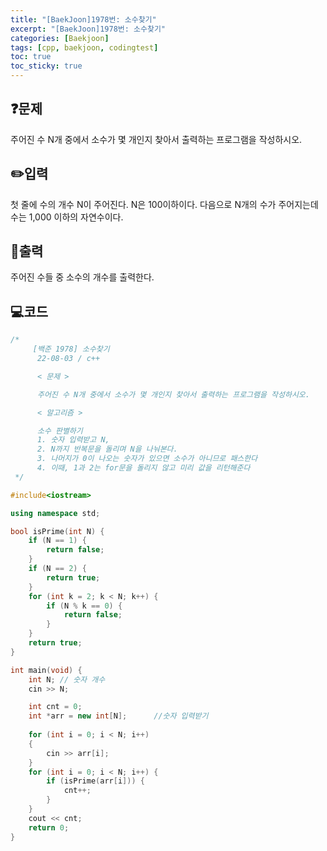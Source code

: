 ```yaml
---
title: "[BaekJoon]1978번: 소수찾기"
excerpt: "[BaekJoon]1978번: 소수찾기"
categories: [Baekjoon]
tags: [cpp, baekjoon, codingtest]
toc: true
toc_sticky: true
---
```


## ❓문제

주어진 수 N개 중에서 소수가 몇 개인지 찾아서 출력하는 프로그램을 작성하시오.

## ✏️입력

첫 줄에 수의 개수 N이 주어진다. N은 100이하이다. 다음으로 N개의 수가 주어지는데 수는 1,000 이하의 자연수이다.

## 📜출력

주어진 수들 중 소수의 개수를 출력한다.

## 💻코드  

```cpp
/*
	 [백준 1978] 소수찾기 
	  22-08-03 / c++

	  < 문제 >

	  주어진 수 N개 중에서 소수가 몇 개인지 찾아서 출력하는 프로그램을 작성하시오.

	  < 알고리즘 >

	  소수 판별하기
	  1. 숫자 입력받고 N,
	  2. N까지 반복문을 돌리며 N을 나눠본다.
	  3. 나머지가 0이 나오는 숫자가 있으면 소수가 아니므로 패스한다
	  4. 이때, 1과 2는 for문을 돌리지 않고 미리 값을 리턴해준다
 */

#include<iostream>

using namespace std;

bool isPrime(int N) {
	if (N == 1) {
		return false;
	}
	if (N == 2) {
		return true;
	}
	for (int k = 2; k < N; k++) {
		if (N % k == 0) {
			return false;
		}
	}
	return true;
}

int main(void) {
	int N; // 숫자 개수
	cin >> N;

	int cnt = 0;
	int *arr = new int[N];		//숫자 입력받기
	
	for (int i = 0; i < N; i++)
	{
		cin >> arr[i];
	}
	for (int i = 0; i < N; i++) {
		if (isPrime(arr[i])) {
			cnt++;
		}
	}
	cout << cnt;
	return 0;
}
```